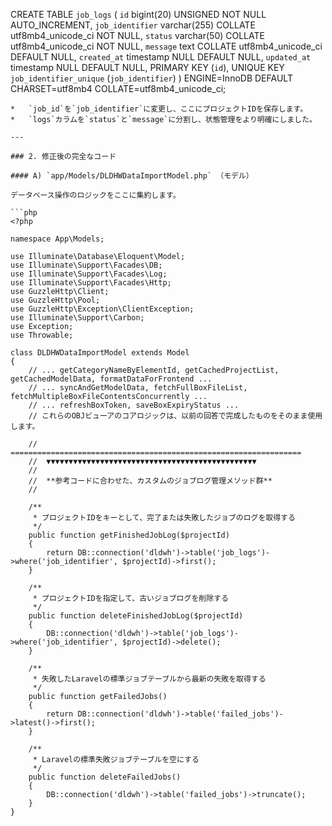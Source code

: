 CREATE TABLE `job_logs` (
  `id` bigint(20) UNSIGNED NOT NULL AUTO_INCREMENT,
  `job_identifier` varchar(255) COLLATE utf8mb4_unicode_ci NOT NULL,
  `status` varchar(50) COLLATE utf8mb4_unicode_ci NOT NULL,
  `message` text COLLATE utf8mb4_unicode_ci DEFAULT NULL,
  `created_at` timestamp NULL DEFAULT NULL,
  `updated_at` timestamp NULL DEFAULT NULL,
  PRIMARY KEY (`id`),
  UNIQUE KEY `job_identifier_unique` (`job_identifier`)
) ENGINE=InnoDB DEFAULT CHARSET=utf8mb4 COLLATE=utf8mb4_unicode_ci;
```**変更点:**
*   `job_id`を`job_identifier`に変更し、ここにプロジェクトIDを保存します。
*   `logs`カラムを`status`と`message`に分割し、状態管理をより明確にしました。

---

### 2. 修正後の完全なコード

#### A) `app/Models/DLDHWDataImportModel.php` （モデル）

データベース操作のロジックをここに集約します。

```php
<?php

namespace App\Models;

use Illuminate\Database\Eloquent\Model;
use Illuminate\Support\Facades\DB;
use Illuminate\Support\Facades\Log;
use Illuminate\Support\Facades\Http;
use GuzzleHttp\Client;
use GuzzleHttp\Pool;
use GuzzleHttp\Exception\ClientException;
use Illuminate\Support\Carbon;
use Exception;
use Throwable;

class DLDHWDataImportModel extends Model
{
    // ... getCategoryNameByElementId, getCachedProjectList, getCachedModelData, formatDataForFrontend ...
    // ... syncAndGetModelData, fetchFullBoxFileList, fetchMultipleBoxFileContentsConcurrently ...
    // ... refreshBoxToken, saveBoxExpiryStatus ...
    // これらのOBJビューアのコアロジックは、以前の回答で完成したものをそのまま使用します。

    // =================================================================
    //  ▼▼▼▼▼▼▼▼▼▼▼▼▼▼▼▼▼▼▼▼▼▼▼▼▼▼▼▼▼▼▼▼▼▼▼▼▼▼▼▼▼▼▼▼▼▼▼
    //
    //  **参考コードに合わせた、カスタムのジョブログ管理メソッド群**
    //
    
    /**
     * プロジェクトIDをキーとして、完了または失敗したジョブのログを取得する
     */
    public function getFinishedJobLog($projectId)
    {
        return DB::connection('dldwh')->table('job_logs')->where('job_identifier', $projectId)->first();
    }

    /**
     * プロジェクトIDを指定して、古いジョブログを削除する
     */
    public function deleteFinishedJobLog($projectId)
    {
        DB::connection('dldwh')->table('job_logs')->where('job_identifier', $projectId)->delete();
    }

    /**
     * 失敗したLaravelの標準ジョブテーブルから最新の失敗を取得する
     */
    public function getFailedJobs()
    {
        return DB::connection('dldwh')->table('failed_jobs')->latest()->first();
    }
    
    /**
     * Laravelの標準失敗ジョブテーブルを空にする
     */
    public function deleteFailedJobs()
    {
        DB::connection('dldwh')->table('failed_jobs')->truncate();
    }
}
